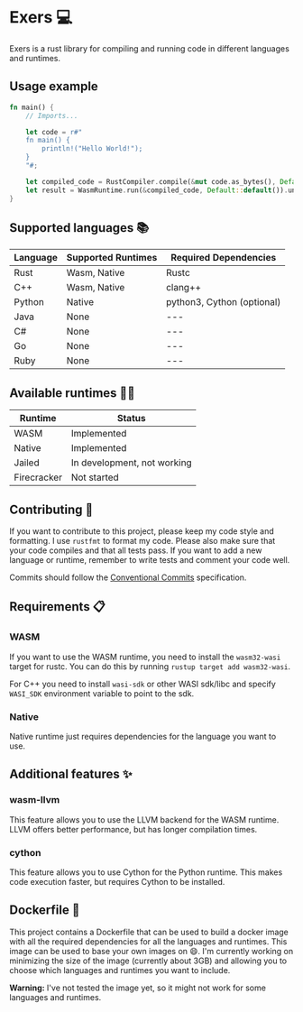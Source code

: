 # Exers :computer:

Exers is a rust library for compiling and running code in different languages and runtimes.

## Usage example

```rust
fn main() {
    // Imports...

    let code = r#"
    fn main() {
        println!("Hello World!");
    }
    "#;

    let compiled_code = RustCompiler.compile(&mut code.as_bytes(), Default::default());
    let result = WasmRuntime.run(&compiled_code, Default::default()).unwrap();
}
```

## Supported languages :books:

| Language | Supported Runtimes | Required Dependencies      |
| -------- | ------------------ | -------------------------- |
| Rust     | Wasm, Native       | Rustc                      |
| C++      | Wasm, Native       | clang++                    |
| Python   | Native             | python3, Cython (optional) |
| Java     | None               | ---                        |
| C#       | None               | ---                        |
| Go       | None               | ---                        |
| Ruby     | None               | ---                        |

## Available runtimes :running_man:

| Runtime     | Status                      |
| ----------- | --------------------------- |
| WASM        | Implemented                 |
| Native      | Implemented                 |
| Jailed      | In development, not working |
| Firecracker | Not started                 |

## Contributing :handshake:

If you want to contribute to this project, please keep my code style and formatting. I use `rustfmt` to format my code. Please also make sure that your code compiles and that all tests pass. If you want to add a new language or runtime, remember to write tests and comment your code well.

Commits should follow the [Conventional Commits](https://www.conventionalcommits.org/en/v1.0.0/) specification.

## Requirements :clipboard:

### WASM

If you want to use the WASM runtime, you need to install the `wasm32-wasi` target for rustc. You can do this by running `rustup target add wasm32-wasi`.

For C++ you need to install `wasi-sdk` or other WASI sdk/libc and specify
`WASI_SDK` environment variable to point to the sdk.

### Native

Native runtime just requires dependencies for the language you want to use.

## Additional features :sparkles:

### wasm-llvm

This feature allows you to use the LLVM backend for the WASM runtime.
LLVM offers better performance, but has longer compilation times.

### cython

This feature allows you to use Cython for the Python runtime.
This makes code execution faster, but requires Cython to be installed.

## Dockerfile :whale:

This project contains a Dockerfile that can be used to build a docker image with all the required dependencies for all the languages and runtimes. This image can be used to base your own images on :smile:.
I'm currently working on minimizing the size of the image (currently about 3GB) and allowing you to choose which languages and runtimes you want to include.

**Warning:** I've not tested the image yet, so it might not work for some languages and runtimes.
